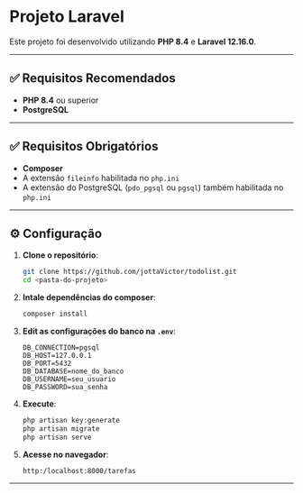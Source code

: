# Projeto Laravel

Este projeto foi desenvolvido utilizando **PHP 8.4** e **Laravel 12.16.0**.

---

## ✅ Requisitos Recomendados

- **PHP 8.4** ou superior  
- **PostgreSQL**

---

## ✅ Requisitos Obrigatórios
- **Composer**
- A extensão `fileinfo` habilitada no `php.ini`
- A extensão do PostgreSQL (`pdo_pgsql` ou `pgsql`) também habilitada no `php.ini`

---

## ⚙️ Configuração

1. **Clone o repositório**:
    ```bash
    git clone https://github.com/jottaVictor/todolist.git
    cd <pasta-do-projeto>
    ```

2. **Intale dependências do composer**:

    ```bash
    composer install
    ```
    
2. **Edit as configurações do banco na `.env`**:
    ```env
    DB_CONNECTION=pgsql
    DB_HOST=127.0.0.1
    DB_PORT=5432
    DB_DATABASE=nome_do_banco
    DB_USERNAME=seu_usuario
    DB_PASSWORD=sua_senha
    ```

3. **Execute**:
    ```bash
    php artisan key:generate
    php artisan migrate
    php artisan serve
    ```
    

4. **Acesse no navegador**:
    ```
    http:/localhost:8000/tarefas
    ```

---